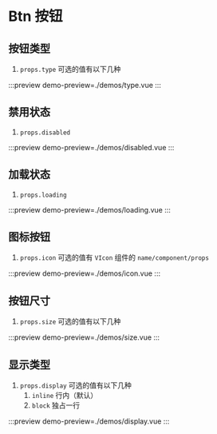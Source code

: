 # Btn 按钮

## 按钮类型

1. `props.type` 可选的值有以下几种

:::preview
demo-preview=./demos/type.vue
:::

## 禁用状态

1. `props.disabled`

:::preview
demo-preview=./demos/disabled.vue
:::

## 加载状态

1. `props.loading`

:::preview
demo-preview=./demos/loading.vue
:::

## 图标按钮

1. `props.icon` 可选的值有 `VIcon` 组件的 `name/component/props`

:::preview
demo-preview=./demos/icon.vue
:::

## 按钮尺寸

1. `props.size` 可选的值有以下几种

:::preview
demo-preview=./demos/size.vue
:::

## 显示类型

1. `props.display` 可选的值有以下几种
   1. `inline` 行内（默认）
   2. `block` 独占一行

:::preview
demo-preview=./demos/display.vue
:::
